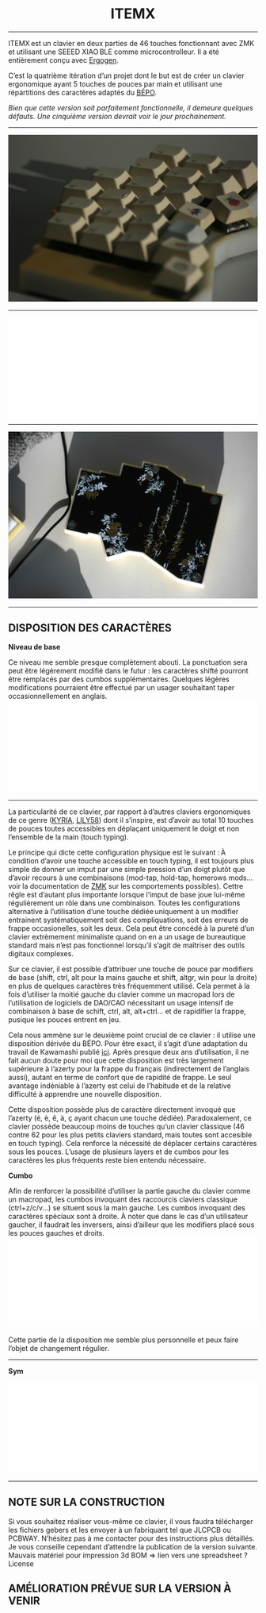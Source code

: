 <h1 align="center">ITEMX</h1>

***

ITEMX est un clavier en deux parties de 46 touches fonctionnant avec ZMK et utilisant une SEEED XIAO BLE comme microcontrolleur. Il a été entièrement conçu avec [Ergogen](https://github.com/ergogen/ergogen).

C’est la quatrième itération d’un projet dont le but est de créer un clavier ergonomique ayant 5 touches de pouces par main et utilisant une répartitions des caractères adaptés du [BÉPO](https://bepo.fr/wiki/Accueil). 

_Bien que cette version soit parfaitement fonctionnelle, il demeure quelques défauts. Une cinquième version devrait voir le jour prochainement._

***

![ITEMX](/docs/images/ITEMX1.JPG)
***
![ITEMX3](/docs/images/key3.png)
***
![ITEMX2](/docs/images/ITEMX2.JPG)
***

## DISPOSITION DES CARACTÈRES

**Niveau de base**

Ce niveau me semble presque complètement abouti. La ponctuation sera peut être légèrement modifié dans le futur : les caractères shifté pourront être remplacés par des cumbos supplémentaires. Quelques légères modifications pourraient être effectué par un usager souhaitant taper occasionnellement en anglais. 
![BASE](/docs/images/1x/BASE.png)

***
La particularité de ce clavier, par rapport à d’autres claviers ergonomiques de ce genre ([KYRIA](https://github.com/foostan/crkbd), [LILY58](https://github.com/kata0510/Lily58)) dont il s’inspire, est d’avoir au total 10 touches de pouces toutes accessibles en déplaçant uniquement le doigt et non l’ensemble de la main (touch typing).

Le principe qui dicte cette configuration physique est le suivant : À condition d’avoir une touche accessible en touch typing, il est toujours plus simple de donner un imput par une simple pression d’un doigt plutôt que d’avoir recours à une combinaisons (mod-tap, hold-tap, homerows mods... voir la documentation de [ZMK](https://zmk.dev/docs) sur les comportements possibles). Cettre rêgle est d’autant plus importante lorsque l’imput de base joue lui-même régulièrement un rôle dans une combinaison. Toutes les configurations alternative à l’utilisation d’une touche dédiée uniquement à un modifier entrainent systématiquement soit des compliquations, soit des erreurs de frappe occasionelles, soit les deux. Cela peut être concédé à la pureté d’un clavier extrèmement minimaliste quand on en a un usage de bureautique standard mais n’est pas fonctionnel lorsqu’il s’agit de maîtriser des outils digitaux complexes. 

Sur ce clavier, il est possible d’attribuer une touche de pouce par modifiers de base (shift, ctrl, alt pour la mains gauche et shift, altgr, win pour la droite) en plus de quelques caractères très fréquemment utilisé. Cela permet à la fois d’utiliser la moitié gauche du clavier comme un macropad lors de l’utilisation de logiciels de DAO/CAO nécessitant un usage intensif de combinaison à base de schift, ctrl, alt, alt+ctrl... et de rapidifier la frappe, pusique les pouces entrent en jeu. 

Cela nous ammène sur le deuxième point crucial de ce clavier : il utilise une disposition dérivée du BÉPO. Pour être exact, il s’agit d’une adaptation du travail de Kawamashi publié [ici](https://forum.bepo.fr/viewtopic.php?id=1696). Après presque deux ans d’utilisation, il ne fait aucun doute pour moi que cette disposition est très largement supérieure à l’azerty pour la frappe du français (indirectement de l’anglais aussi), autant en terme de confort que de rapidité de frappe. Le seul avantage indéniable à l’azerty est celui de l’habitude et de la relative difficulté à apprendre une nouvelle disposition.

Cette disposition possède plus de caractère directement invoqué que l’azerty (é, è, ê, à, ç ayant chacun une touche dédiée). Paradoxalement, ce clavier possède beaucoup moins de touches qu’un clavier classique (46 contre 62 pour les plus petits claviers standard, mais toutes sont accesible en touch typing). Cela renforce la nécessité de déplacer certains caractères sous les pouces. L’usage de plusieurs layers et de cumbos pour les caractères les plus fréquents reste bien entendu nécessaire. 


**Cumbo**

Afin de renforcer la possibilité d’utiliser la partie gauche du clavier comme un macropad, les cumbos invoquant des raccourcis claviers classique (ctrl+z/c/v...) se situent sous la main gauche. Les cumbos invoquant des caractères spéciaux sont à droite. À noter que dans le cas d’un utilisateur gaucher, il faudrait les inversers, ainsi d’ailleur que les modifiers placé sous les pouces gauches et droits.
![CUMBO](/docs/images/1x/CUMBO.png)

Cette partie de la disposition me semble plus personnelle et peux faire l’objet de changement régulier.

***

**Sym**

![SYM](/docs/images/1x/CUMBO.png)

***

## NOTE SUR LA CONSTRUCTION

Si vous souhaitez réaliser vous-même ce clavier, il vous faudra télécharger les fichiers gebers et les envoyer à un fabriquant tel que JLCPCB ou PCBWAY. N’hésitez pas à me contacter pour des instructions plus détaillés. Je vous conseille cependant d’attendre la publication de la version suivante. 
Mauvais matériel pour impression 3d 
BOM => lien vers une spreadsheet ? 
License 

## AMÉLIORATION PRÉVUE SUR LA VERSION À VENIR